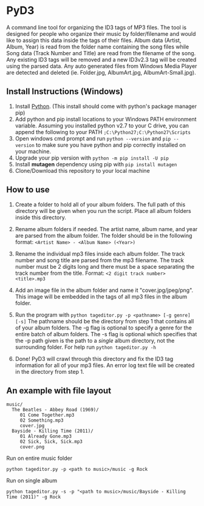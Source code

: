 PyD3
====

A command line tool for organizing the ID3 tags of MP3 files. The tool is designed for people who organize their music by folder/filename and would like to assign this data inside the tags of their files. Album data (Artist, Album, Year) is read from the folder name containing the song files while Song data (Track Number and Title) are read from the filename of the song. Any existing ID3 tags will be removed and a new ID3v2.3 tag will be created using the parsed data. Any auto generated files from Windows Media Player are detected and deleted (ie. Folder.jpg, AlbumArt.jpg, AlbumArt-Small.jpg).

## Install Instructions (Windows)

1. Install [Python](https://www.python.org/downloads/). (This install should come with python's package manager pip)
2. Add python and pip install locations to your Windows PATH environment variable. Assuming you installed python v2.7 to your C drive, you can append the following to your PATH ```;C:\Python27;C:\Python27\Scripts```
3. Open windows cmd prompt and run ```python --version``` and ```pip --version``` to make sure you have python and pip correctly installed on your machine.
4. Upgrade your pip version with ```python -m pip install -U pip```
5. Install **mutagen** dependency using pip with ```pip install mutagen```
6. Clone/Download this repository to your local machine

## How to use

1. Create a folder to hold all of your album folders. The full path of this directory will be given when you run the script. Place all album folders inside this directory.

2. Rename album folders if needed. The artist name, album name, and year are parsed from the album folder. The folder should be in the following format: ```<Artist Name> - <Album Name> (<Year>)```

3. Rename the individual mp3 files inside each album folder. The track number and song title are parsed from the mp3 filename. The track number must be 2 digits long and there must be a space separating the track number from the title. Format: ```<2 digit track number> <title>.mp3```

3. Add an image file in the album folder and name it "cover.jpg/jpeg/png". This image will be embedded in the tags of all mp3 files in the album folder.

4. Run the program with ```python tageditor.py -p <pathname> [-g genre] [-s]``` The pathname should be the directory from step 1 that contains all of your album folders. The -g flag is optional to specify a genre for the entire batch of album folders. The -s flag is optional which specifies that the -p path given is the path to a *single* album directory, not the surrounding folder. For help run ```python tageditor.py -h```

6. Done! PyD3 will crawl through this directory and fix the ID3 tag information for all of your mp3 files. An error log text file will be created in the directory from step 1.

## An example with file layout

```
music/
  The Beatles - Abbey Road (1969)/
	 01 Come Together.mp3
	 02 Something.mp3
	 cover.jpg
  Bayside - Killing Time (2011)/
     01 Already Gone.mp3
     02 Sick, Sick, Sick.mp3
     cover.png
```

Run on entire music folder 
```
python tageditor.py -p <path to music>/music -g Rock
```

Run on single album 
```
python tageditor.py -s -p "<path to music>/music/Bayside - Killing Time (2011)" -g Rock
```
